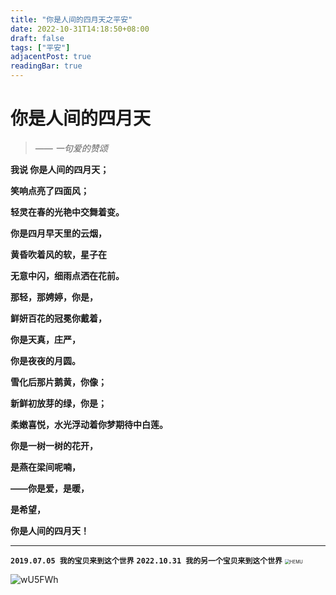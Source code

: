 ```yaml
---
title: "你是人间的四月天之平安"
date: 2022-10-31T14:18:50+08:00
draft: false
tags: ["平安"]
adjacentPost: true
readingBar: true
---
```

# 你是人间的四月天

> *—— 一句爱的赞颂*



**我说 你是人间的四月天；**

**笑响点亮了四面风；**

**轻灵在春的光艳中交舞着变。**

**你是四月早天里的云烟，**

**黄昏吹着风的软，星子在**

**无意中闪，细雨点洒在花前。**

**那轻，那娉婷，你是，**

**鲜妍百花的冠冕你戴着，**

**你是天真，庄严，**

**你是夜夜的月圆。**

**雪化后那片鹅黄，你像；**

**新鲜初放芽的绿，你是；**

**柔嫩喜悦，水光浮动着你梦期待中白莲。**

**你是一树一树的花开，**

**是燕在梁间呢喃，**

**——你是爱，是暖，**

**是希望，**

**你是人间的四月天！**

------

**`2019.07.05 我的宝贝来到这个世界`**
**`2022.10.31 我的另一个宝贝来到这个世界`**
<img src="https://gitee.com/tosspi/img/raw/master/tags/riji/1.jpg" alt="HEMU" style="zoom: 50%;" />
<br>

![wU5FWh](https://cdn.jsdelivr.net/gh/imum-me/img@main/uPic/wU5FWh.jpg)

<br>
